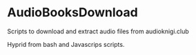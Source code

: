 # AudioBooksDownload
Scripts to download and extract audio files from audioknigi.club

Hyprid from bash and Javascrips scripts.
